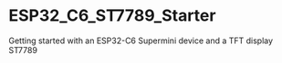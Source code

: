 # ESP32_C6_ST7789_Starter
Getting started with an ESP32-C6 Supermini device and a TFT display ST7789
